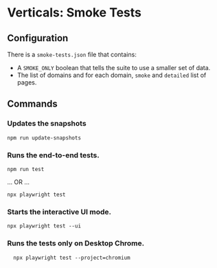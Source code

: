 # Verticals: Smoke Tests

## Configuration

There is a `smoke-tests.json` file that contains:

* A `SMOKE_ONLY` boolean that tells the suite to use a smaller set of data.
* The list of domains and for each domain, `smoke` and `detailed` list of pages.

## Commands

### Updates the snapshots

```script
npm run update-snapshots
```

### Runs the end-to-end tests.

```script
npm run test
```

... OR ...

```script
npx playwright test
```

### Starts the interactive UI mode.

```script
npx playwright test --ui
```

### Runs the tests only on Desktop Chrome.

```script
  npx playwright test --project=chromium
```
